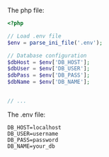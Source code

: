 
The php file:
```php
<?php

// Load .env file
$env = parse_ini_file('.env');

// Database configuration
$dbHost = $env['DB_HOST'];
$dbUser = $env['DB_USER'];
$dbPass = $env['DB_PASS'];
$dbName = $env['DB_NAME'];


// ...
```



The .env file:
```
DB_HOST=localhost
DB_USER=username
DB_PASS=password
DB_NAME=your_db
```